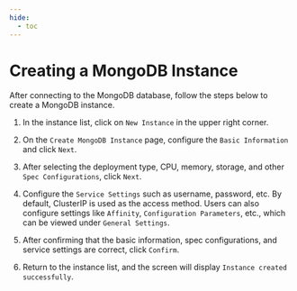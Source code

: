 ```yaml
---
hide:
  - toc
---
```


# Creating a MongoDB Instance

After connecting to the MongoDB database, follow the steps below to create a MongoDB instance.

1. In the instance list, click on `New Instance` in the upper right corner.



2. On the `Create MongoDB Instance` page, configure the `Basic Information` and click `Next`.




3. After selecting the deployment type, CPU, memory, storage, and other `Spec Configurations`, click `Next`.




4. Configure the `Service Settings` such as username, password, etc. By default, ClusterIP is used as the access method. Users can also configure settings like `Affinity`, `Configuration Parameters`, etc., which can be viewed under `General Settings`.




5. After confirming that the basic information, spec configurations, and service settings are correct, click `Confirm`.



6. Return to the instance list, and the screen will display `Instance created successfully`.



